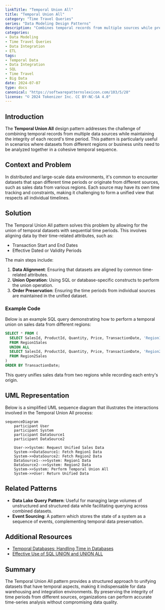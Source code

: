 ```yaml
---
linkTitle: "Temporal Union All"
title: "Temporal Union All"
category: "Time Travel Queries"
series: "Data Modeling Design Patterns"
description: "Combines temporal records from multiple sources while preserving their time periods, enabling unified data analysis across different time-based datasets."
categories:
- Data Modeling
- Time Travel Queries
- Data Integration
- ETL
tags:
- Temporal Data
- Data Integration
- SQL
- Time Travel
- Big Data
date: 2024-07-07
type: docs
canonical: "https://softwarepatternslexicon.com/103/5/28"
license: "© 2024 Tokenizer Inc. CC BY-NC-SA 4.0"
---
```


## Introduction

The **Temporal Union All** design pattern addresses the challenge of combining temporal records from multiple data sources while maintaining the integrity of each record's time period. This pattern is particularly useful in scenarios where datasets from different regions or business units need to be analyzed together in a cohesive temporal sequence.

## Context and Problem

In distributed and large-scale data environments, it's common to encounter datasets that span different time periods or originate from different sources, such as sales data from various regions. Each source may have its own time tracking and constraints, making it challenging to form a unified view that respects all individual timelines.

## Solution

The Temporal Union All pattern solves this problem by allowing for the union of temporal datasets with sequential time periods. This involves aligning data by their time-related attributes, such as:

- Transaction Start and End Dates
- Effective Dated or Validity Periods

The main steps include:

1. **Data Alignment**: Ensuring that datasets are aligned by common time-related attributes.
2. **Union Operation**: Using SQL or database-specific constructs to perform the union operation.
3. **Order Preservation**: Ensuring the time periods from individual sources are maintained in the unified dataset.

### Example Code

Below is an example SQL query demonstrating how to perform a temporal union on sales data from different regions:

```sql
SELECT * FROM (
  SELECT SalesId, ProductId, Quantity, Price, TransactionDate, 'Region1' as Source
  FROM Region1Sales
  UNION ALL
  SELECT SalesId, ProductId, Quantity, Price, TransactionDate, 'Region2' as Source
  FROM Region2Sales
)
ORDER BY TransactionDate;
```

This query unifies sales data from two regions while recording each entry's origin.

## UML Representation

Below is a simplified UML sequence diagram that illustrates the interactions involved in the Temporal Union All process:

```mermaid
sequenceDiagram
    participant User
    participant System
    participant DataSource1
    participant DataSource2

    User->>System: Request Unified Sales Data
    System->>DataSource1: Fetch Region1 Data
    System->>DataSource2: Fetch Region2 Data
    DataSource1-->>System: Region1 Data
    DataSource2-->>System: Region2 Data
    System->>System: Perform Temporal Union All
    System->>User: Return Unified Data
```

## Related Patterns

- **Data Lake Query Pattern**: Useful for managing large volumes of unstructured and structured data while facilitating querying across combined datasets.
- **Event Sourcing**: A pattern which stores the state of a system as a sequence of events, complementing temporal data preservation.

## Additional Resources

- [Temporal Databases: Handling Time in Databases](https://example.com/temporal-databases)
- [Effective Use of SQL UNION and UNION ALL](https://example.com/sql-union)

## Summary

The Temporal Union All pattern provides a structured approach to unifying datasets that have temporal aspects, making it indispensable for data warehousing and integration environments. By preserving the integrity of time periods from different sources, organizations can perform accurate time-series analysis without compromising data quality.


